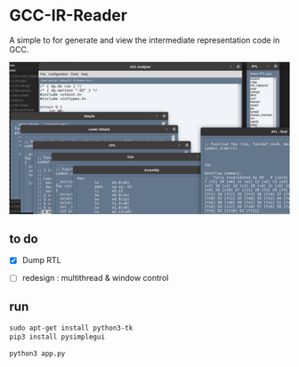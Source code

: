 # GCC-IR-Reader

A simple to for generate and view the intermediate representation code in GCC.

![example](fig/figure.png)

## to do

- [x] Dump RTL

- [ ] redesign : multithread & window control

## run

```
sudo apt-get install python3-tk 
pip3 install pysimplegui
```

```
python3 app.py
```

